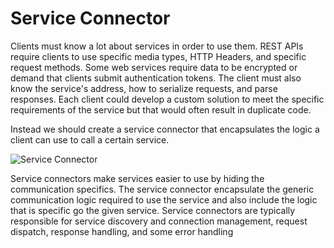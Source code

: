 # Service Connector

Clients must know a lot about services in order to use them. REST APIs require clients to use specific media types, HTTP Headers, and specific request methods. Some web services require data to be encrypted or demand that clients submit authentication tokens. The client must also know the service's address, how to serialize requests, and parse responses. Each client could develop a custom solution to meet the specific requirements of the service but that would often result in duplicate code.

Instead we should create a service connector that encapsulates the logic a client can use to call a certain service.

![Service Connector](images/service-connector.png)

Service connectors make services easier to use by hiding the communication specifics. The service connector encapsulate the generic communication logic required to use the service and also include the logic that is specific go the given service. Service connectors are typically responsible for service discovery and connection management, request dispatch, response handling, and some error handling
